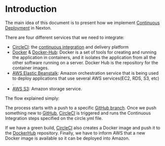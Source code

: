 # Introduction

The main idea of this document is to present how we implement [Continuous Deployment](https://www.agilealliance.org/glossary/continuous-deployment/) in Nexton.

There are four different services that we need to integrate:

* [CircleCI](https://circleci.com/): the [continuous integration](https://en.wikipedia.org/wiki/Continuous_integration) and delivery platform
* [Docker](https://docker.com/) & [Docker-Hub](https://hub.docker.com/): Docker is a set of tools for creating and running the application in containers, and it isolates the application from all the other software running on a server. Docker Hub is the repository for the container images.
* [AWS Elastic Beanstalk](https://aws.amazon.com/ElasticBeanstalk):  Amazon orchestration service that is being used to deploy applications that use several AWS services\(EC2, RDS, S3, etc\) .
* [AWS S3](https://aws.amazon.com/s3/): Amazon storage service.

The flow explained simply:

The process starts with a push to a specific [GitHub branch](https://guides.github.com/introduction/flow/). Once we push something new to [GitHub](https://github.com), [CircleCI](https://circleci.com/) is triggered and runs the Continuous Integration steps specified on the circle.yml file.

If we have a green build, [CircleCI](https://circleci.com/) also creates a Docker image and push it to the [DockerHub](https://hub.docker.com/) repository. Finally, we have to inform AWS that a new Docker image is available so it can be deployed into Amazon.  


